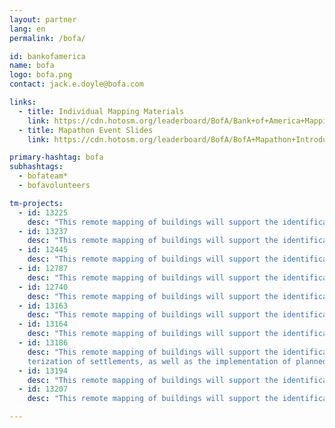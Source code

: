 ```yaml
---
layout: partner
lang: en
permalink: /bofa/

id: bankofamerica
name: bofa
logo: bofa.png
contact: jack.e.doyle@bofa.com

links:
  - title: Individual Mapping Materials
    link: https://cdn.hotosm.org/leaderboard/BofA/Bank+of+America+Mapping+how+to+guide.pdf
  - title: Mapathon Event Slides
    link: https://cdn.hotosm.org/leaderboard/BofA/BofA+Mapathon+Introduction+Presentation.pptx

primary-hashtag: bofa
subhashtags:
  - bofateam*
  - bofavolunteers

tm-projects:
  - id: 13225
    desc: "This remote mapping of buildings will support the identification and characterization of settlements, as well as the implementation of planned activities and largely the generation of data for humanitarian activities."
  - id: 13237
    desc: "This remote mapping of buildings will support the identification and characterization of settlements, as well as the implementation of planned activities and largely the generation of data for humanitarian activities."
  - id: 12445
    desc: "This remote mapping of buildings will support the identification and characterization of settlements, as well as the implementation of planned activities and largely the generation of data for humanitarian activities."
  - id: 12787
    desc: "This remote mapping of buildings will support the identification and characterization of settlements, as well as the implementation of planned activities and largely the generation of data for humanitarian activities."
  - id: 12740
    desc: "This remote mapping of buildings will support the identification and characterization of settlements, as well as the implementation of planned activities and largely the generation of data for humanitarian activities."
  - id: 13163
    desc: "This remote mapping of buildings will support the identification and characterization of settlements, as well as the implementation of planned activities and largely the generation of data for humanitarian activities."
  - id: 13164
    desc: "This remote mapping of buildings will support the identification and characterization of settlements, as well as the implementation of planned activities and largely the generation of data for humanitarian activities."
  - id: 13186
    desc: "This remote mapping of buildings will support the identification and charac
    terization of settlements, as well as the implementation of planned activities and largely the generation of data for humanitarian activities."
  - id: 13194
    desc: "This remote mapping of buildings will support the identification and characterization of settlements, as well as the implementation of planned activities and largely the generation of data for humanitarian activities."
  - id: 13207
    desc: "This remote mapping of buildings will support the identification and characterization of settlements, as well as the implementation of planned activities and largely the generation of data for humanitarian activities."

---
```

